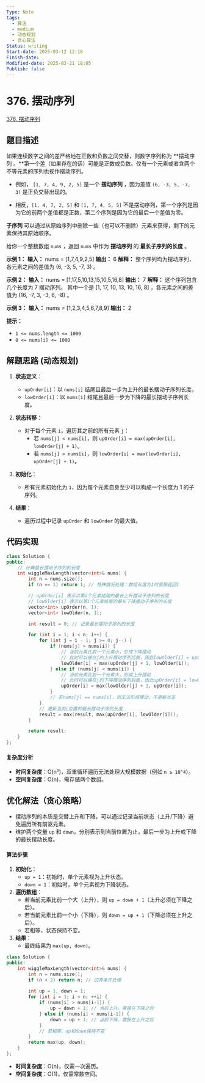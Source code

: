 ```yaml
---
Type: Note
tags:
  - 算法
  - medium
  - 动态规划
  - 贪心算法
Status: writing
Start-date: 2025-03-12 12:18
Finish-date: 
Modified-date: 2025-03-21 18:05
Publish: false
---
```



# 376. 摆动序列
[376. 摆动序列](https://leetcode.cn/problems/wiggle-subsequence/)

## 题目描述
如果连续数字之间的差严格地在正数和负数之间交替，则数字序列称为 **摆动序列 。**第一个差（如果存在的话）可能是正数或负数。仅有一个元素或者含两个不等元素的序列也视作摆动序列。

- 例如， `[1, 7, 4, 9, 2, 5]` 是一个 **摆动序列** ，因为差值 `(6, -3, 5, -7, 3)` 是正负交替出现的。
    
- 相反，`[1, 4, 7, 2, 5]` 和 `[1, 7, 4, 5, 5]` 不是摆动序列，第一个序列是因为它的前两个差值都是正数，第二个序列是因为它的最后一个差值为零。

**子序列** 可以通过从原始序列中删除一些（也可以不删除）元素来获得，剩下的元素保持其原始顺序。

给你一个整数数组 `nums` ，返回 `nums` 中作为 **摆动序列** 的 **最长子序列的长度** 。

**示例 1：**
**输入：** nums = [1,7,4,9,2,5]
**输出：** 6
**解释：** 整个序列均为摆动序列，各元素之间的差值为 (6, -3, 5, -7, 3) 。

**示例 2：**
**输入：** nums = [1,17,5,10,13,15,10,5,16,8]
**输出：** 7
**解释：** 这个序列包含几个长度为 7 摆动序列。
其中一个是 [1, 17, 10, 13, 10, 16, 8] ，各元素之间的差值为 (16, -7, 3, -3, 6, -8) 。

**示例 3：**
**输入：** nums = [1,2,3,4,5,6,7,8,9]
**输出：** 2

**提示：**
- `1 <= nums.length <= 1000`
- `0 <= nums[i] <= 1000`

## 解题思路 (动态规划)
1. **状态定义**：
    - `upOrder[i]`：以 `nums[i]` 结尾且最后一步为上升的最长摆动子序列长度。
    - `lowOrder[i]`：以 `nums[i]` 结尾且最后一步为下降的最长摆动子序列长度。
2. **状态转移**：
    - 对于每个元素 `i`，遍历其之前的所有元素 `j`：
        - 若 `nums[j] < nums[i]`，则 `upOrder[i] = max(upOrder[i], lowOrder[j] + 1)`。
        - 若 `nums[j] > nums[i]`，则 `lowOrder[i] = max(lowOrder[i], upOrder[j] + 1)`。
3. **初始化**：
    - 所有元素初始化为 `1`，因为每个元素自身至少可以构成一个长度为 1 的子序列。
4. **结果**：
    
    - 遍历过程中记录 `upOrder` 和 `lowOrder` 的最大值。



## 代码实现

```cpp
class Solution {
public:
    // 计算最长摆动子序列的长度
    int wiggleMaxLength(vector<int>& nums) {
        int n = nums.size();
        if (n == 1) return 1; // 特殊情况处理：数组长度为1时直接返回1

        // upOrder[i] 表示以第i个元素结尾的最长上升摆动子序列的长度
        // lowOlder[i] 表示以第i个元素结尾的最长下降摆动子序列的长度
        vector<int> upOrder(n, 1);
        vector<int> lowOlder(n, 1);

        int result = 0; // 记录最长摆动子序列的长度

        for (int i = 1; i < n; i++) {
            for (int j = i - 1; j >= 0; j--) {
                if (nums[j] > nums[i]) {
                    // 当前元素比前一个元素小，形成下降摆动
                    // 此时可以接在j的上升摆动序列后面，因此lowOlder[i] = upOrder[j] + 1
                    lowOlder[i] = max(upOrder[j] + 1, lowOlder[i]);
                } else if (nums[j] < nums[i]) {
                    // 当前元素比前一个元素大，形成上升摆动
                    // 此时可以接在j的下降摆动序列后面，因此upOrder[i] = lowOlder[j] + 1
                    upOrder[i] = max(lowOlder[j] + 1, upOrder[i]);
                }
                // 若nums[j] == nums[i]，则无法形成摆动，不更新状态
            }
            // 更新当前i位置的最长摆动子序列长度
            result = max(result, max(upOrder[i], lowOlder[i]));
        }

        return result;
    }
};
```

#### 复杂度分析
- **时间复杂度**：O(n²)，双重循环遍历无法处理大规模数据（例如 `n ≥ 10^4`）。
- **空间复杂度**：O(n)，需存储两个数组。

## 优化解法（贪心策略）

- 摆动序列的本质是交替上升和下降，可以通过记录当前状态（上升/下降）避免遍历所有前驱元素。
- 维护两个变量 `up` 和 `down`，分别表示到当前位置为止，最后一步为上升或下降的最长摆动长度。

#### 算法步骤

1. **初始化**：
    - `up = 1`：初始时，单个元素视为上升状态。
    - `down = 1`：初始时，单个元素视为下降状态。
2. **遍历数组**：
    - 若当前元素比前一个大（上升），则 `up = down + 1`（上升必须在下降之后）。
    - 若当前元素比前一个小（下降），则 `down = up + 1`（下降必须在上升之后）。
    - 若相等，状态保持不变。
3. **结果**：
    - 最终结果为 `max(up, down)`。

```cpp
class Solution {
public:
    int wiggleMaxLength(vector<int>& nums) {
        int n = nums.size();
        if (n < 2) return n; // 边界条件处理
        
        int up = 1, down = 1;
        for (int i = 1; i < n; ++i) {
            if (nums[i] > nums[i-1]) {
                up = down + 1; // 当前上升，需接在下降之后
            } else if (nums[i] < nums[i-1]) {
                down = up + 1; // 当前下降，需接在上升之后
            }
            // 若相等，up和down保持不变
        }
        return max(up, down);
    }
};
```

- **时间复杂度**：O(n)，仅需一次遍历。
- **空间复杂度**：O(1)，仅需常数空间。

